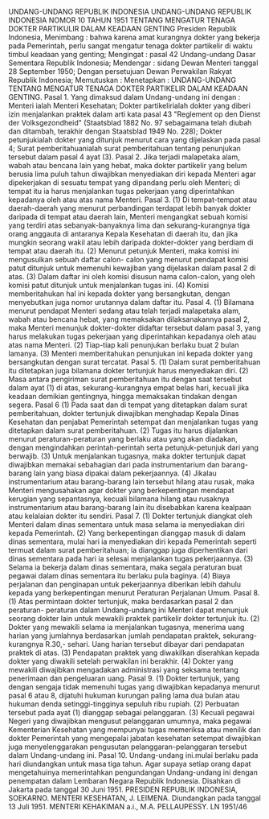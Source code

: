  UNDANG-UNDANG REPUBLIK INDONESIA UNDANG-UNDANG REPUBLIK INDONESIA NOMOR 10 TAHUN 1951 TENTANG MENGATUR TENAGA DOKTER PARTIKULIR DALAM KEADAAN GENTING Presiden Republik Indonesia,
Menimbang :
 bahwa karena amat kurangnya dokter yang bekerja pada Pemerintah, perlu sangat mengatur tenaga dokter partikelir di waktu timbul keadaan yang genting;
Mengingat :
 pasal 42 Undang-undang Dasar Sementara Republik Indonesia; Mendengar : sidang Dewan Menteri tanggal 28 September 1950; Dengan persetujuan Dewan Perwakilan Rakyat Republik Indonesia; Memutuskan : Menetapkan : UNDANG-UNDANG TENTANG MENGATUR TENAGA DOKTER PARTIKELIR DALAM KEADAAN GENTING. Pasal 1. Yang dimaksud dalam Undang-undang ini dengan : Menteri ialah Menteri Kesehatan; Dokter partikelirialah dokter yang diberi izin menjalankan praktek dalam arti kata pasal 43 "Reglement op den Dienst der Volksgezondheid" (Staatsblad 1882 No. 97 sebagaimana telah diubah dan ditambah, terakhir dengan Staatsblad 1949 No. 228); Dokter petunjukialah dokter yang ditunjuk menurut cara yang dijelaskan pada pasal 4; Surat pemberitahuanialah surat pemberitahuan tentang penunjukan tersebut dalam pasal 4 ayat (3). Pasal 2. Jika terjadi malapetaka alam, wabah atau bencana lain yang hebat, maka dokter partikelir yang belum berusia lima puluh tahun diwajibkan menyediakan diri kepada Menteri agar dipekerjakan di sesuatu tempat yang dipandang perlu oleh Menteri; di tempat itu ia harus menjalankan tugas pekerjaan yang diperintahkan kepadanya oleh atau atas nama Menteri. Pasal 3.
(1) Di tempat-tempat atau daerah-daerah yang menurut perbandingan terdapat lebih banyak dokter daripada di tempat atau daerah lain, Menteri mengangkat sebuah komisi yang terdiri atas sebanyak-banyaknya lima dan sekurang-kurangnya tiga orang anggauta di antaranya Kepala Kesehatan di daerah itu, dan jika mungkin seorang wakil atau lebih daripada dokter-dokter yang berdiam di tempat atau daerah itu.
(2) Menurut petunjuk Menteri, maka komisi ini mengusulkan sebuah daftar calon- calon yang menurut pendapat komisi patut ditunjuk untuk memenuhi kewajiban yang dijelaskan dalam pasal 2 di atas.
(3) Dalam daftar ini oleh komisi disusun nama calon-calon, yang oleh komisi patut ditunjuk untuk menjalankan tugas ini.
(4) Komisi memberitahukan hal ini kepada dokter yang bersangkutan, dengan menyebutkan juga nomor urutannya dalam daftar itu. Pasal 4.
(1) Bilamana menurut pendapat Menteri sedang atau telah terjadi malapetaka alam, wabah atau bencana hebat, yang memaksakan dilaksanakannya pasal 2, maka Menteri menunjuk dokter-dokter didaftar tersebut dalam pasal 3, yang harus melakukan tugas pekerjaan yang diperintahkan kepadanya oleh atau atas nama Menteri.
(2) Tiap-tiap kali penunjukan berlaku buat 2 bulan lamanya.
(3) Menteri memberitahukan penunjukan ini kepada dokter yang bersangkutan dengan surat tercatat. Pasal 5.
(1) Dalam surat pemberitahuan itu ditetapkan juga bilamana dokter tertunjuk harus menyediakan diri.
(2) Masa antara pengiriman surat pemberitahuan itu dengan saat tersebut dalam ayat (1) di atas, sekurang-kurangnya empat belas hari, kecuali jika keadaan demikian gentingnya, hingga memaksakan tindakan dengan segera.
Pasal 6
(1) Pada saat dan di tempat yang ditetapkan dalam surat pemberitahuan, dokter tertunjuk diwajibkan menghadap Kepala Dinas Kesehatan dan penjabat Pemerintah setempat dan menjalankan tugas yang ditetapkan dalam surat pemberitahuan.
(2) Tugas itu harus dijalankan menurut peraturan-peraturan yang berlaku atau yang akan diadakan, dengan mengindahkan perintah-perintah serta petunjuk-petunjuk dari yang berwajib.
(3) Untuk menjalankan tugasnya, maka dokter tertunjuk dapat diwajibkan memakai sebahagian dari pada instrumentarium dan barang-barang lain yang biasa dipakai dalam pekerjaannya.
(4) Jikalau instrumentarium atau barang-barang lain tersebut hilang atau rusak, maka Menteri mengusahakan agar dokter yang berkepentingan mendapat kerugian yang sepantasnya, kecuali bilamana hilang atau rusaknya instrumentarium atau barang-barang lain itu disebabkan karena kealpaan atau kelalaian dokter itu sendiri. Pasal 7.
(1) Dokter tertunjuk diangkat oleh Menteri dalam dinas sementara untuk masa selama ia menyediakan diri kepada Pemerintah.
(2) Yang berkepentingan dianggap masuk di dalam dinas sementara, mulai hari ia menyediakan diri kepada Pemerintah seperti termuat dalam surat pemberitahuan; ia dianggap juga diperhentikan dari dinas sementara pada hari ia selesai menjalankan tugas pekerjaannya.
(3) Selama ia bekerja dalam dinas sementara, maka segala peraturan buat pegawai dalam dinas sementara itu berlaku pula baginya.
(4) Biaya perjalanan dan penginapan untuk pekerjaannya diberikan lebih dahulu kepada yang berkepentingan menurut Peraturan Perjalanan Umum. Pasal 8.
(1) Atas permintaan dokter tertunjuk, maka berdasarkan pasal 2 dan peraturan- peraturan dalam Undang-undang ini Menteri dapat menunjuk seorang dokter lain untuk mewakili praktek partikelir dokter tertunjuk itu.
(2) Dokter yang mewakili selama ia menjalankan tugasnya, menerima uang harian yang jumlahnya berdasarkan jumlah pendapatan praktek, sekurang- kurangnya R.30,- sehari. Uang harian tersebut dibayar dari pendapatan praktek di atas.
(3) Pendapatan praktek yang diwakilkan diserahkan kepada dokter yang diwakili setelah perwakilan ini berakhir.
(4) Dokter yang mewakili diwajibkan mengadakan administrasi yang seksama tentang penerimaan dan pengeluaran uang. Pasal 9.
(1) Dokter tertunjuk, yang dengan sengaja tidak memenuhi tugas yang diwajibkan kepadanya menurut pasal 6 atau 8, dijatuhi hukuman kurungan paling lama dua bulan atau hukuman denda setinggi-tingginya sepuluh ribu rupiah.
(2) Perbuatan tersebut pada ayat (1) dianggap sebagai pelanggaran.
(3) Kecuali pegawai Negeri yang diwajibkan mengusut pelanggaran umumnya, maka pegawai Kementerian Kesehatan yang mempunyai tugas memeriksa atau menilik dan dokter Pemerintah yang mengepalai jabatan kesehatan setempat diwajibkan juga menyelenggarakan pengusutan pelanggaran-pelanggaran tersebut dalam Undang-undang ini. Pasal 10. Undang-undang ini.mulai berlaku pada hari diundangkan untuk masa tiga tahun. Agar supaya setiap orang dapat mengetahuinya memerintahkan pengundangan Undang-undang ini dengan penempatan dalam Lembaran Negara Republik Indonesia. Disahkan di Jakarta pada tanggal 30 Juni 1951. PRESIDEN REPUBLIK INDONESIA, SOEKARNO. MENTERI KESEHATAN, J. LEIMENA. Diundangkan pada tanggal 13 Juli 1951. MENTERI KEHAKIMAN a.i., M.A. PELLAUPESSY. LN 1951/46